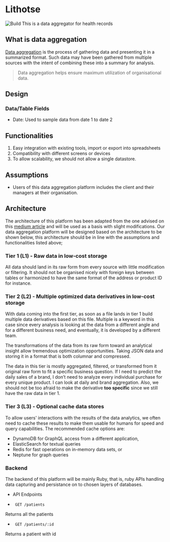 # Lithotse

![Build](https://github.com/thatosmk/lithotse/workflows/Build/badge.svg)
This is a data aggregator for health records

## What is data aggregation

[Data aggregation](https://www.import.io/post/what-is-data-aggregation-industry-examples/) is the process of gathering 
data and presenting it in a summarized format. Such data may have been gathered from multiple sources with the intent of
combining these into a summary for analysis.

> Data aggregation helps ensure maximum utilization of organisational data.

## Design

### Data/Table Fields

* Date: Used to sample data from date 1 to date 2

## Functionalities

1. Easy integration with existing tools, import or export into spreadsheets
2. Compatibility with different screens or devices
3. To allow scalability, we should not allow a single datastore.

## Assumptions

* Users of this data aggregation platform includes the client and their managers at their organisation.

## Architecture

The architecture of this platform has been adapted from the one advised on this [medium
article](https://medium.com/@guyernest/building-a-successful-modern-data-analytics-platform-in-the-cloud-4be1946b9cf5)
and will be used as a basis with slight modifications.
Our data aggregation platform will be designed based on the architecture to be shown below, this architecture should be
in line with the assumptions and functionalities listed above;

### Tier 1 (L1) - Raw data in low-cost storage

All data should land in its raw form from every source with little modification or filtering. It should not be organised
nicely with foreign keys between tables or harmonized to have the same format of the address or product ID for instance.

### Tier 2 (L2) - Multiple optimized data derivatives in low-cost storage

With data coming into the first tier, as soon as a file lands in tier 1 build multiple data derivatives based on this file. 
Multiple is a keyword in this case since every analysis is looking at the data from a  different angle and for a
different business need, and eventually, it is developed by a different team.

The transformations of the data from its raw form toward an analytical insight allow tremendous optimization
opportunities. Taking JSON data and storing it in a format that is both columnar and compressed.

The data in this tier is mostly aggregated, filtered, or transformed from it original raw form to fit a specific
business question. If I need to predict the daily sales of a brand, I don’t need to analyze every individual purchase
for every unique product. I can look at daily and brand aggregation. Also, we should not be too afraid to make the
derivative **too specific** since we still have the raw data in tier 1.

### Tier 3 (L3) - Optional cache data stores

To allow users' interactions with the results of the data analytics, we often need to cache these results to make them
usable for humans for speed and query capabilities. The recommended cache options are:

* DynamoDB for GraphQL access from a different application,
* ElasticSearch for textual queries
* Redis for fast operations on in-memory data sets, or
* Neptune for graph queries

### Backend

The backend of this platform will be mainly Ruby, that is, ruby APIs handling data capturing and persistance on to
chosen layers of databases.

* API Endpoints

- ``` GET /patients```

Returns all the patients

- ``` GET /patients/:id```

Returns a patient with id

